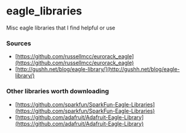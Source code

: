 # eagle_libraries
Misc eagle libraries that I find helpful or use

### Sources

* [https://github.com/russellmcc/eurorack_eagle](https://github.com/russellmcc/eurorack_eagle)
* [http://gushh.net/blog/eagle-library/](http://gushh.net/blog/eagle-library/)

### Other libraries worth downloading

* [https://github.com/sparkfun/SparkFun-Eagle-Libraries](https://github.com/sparkfun/SparkFun-Eagle-Libraries)
* [https://github.com/adafruit/Adafruit-Eagle-Library](https://github.com/adafruit/Adafruit-Eagle-Library)